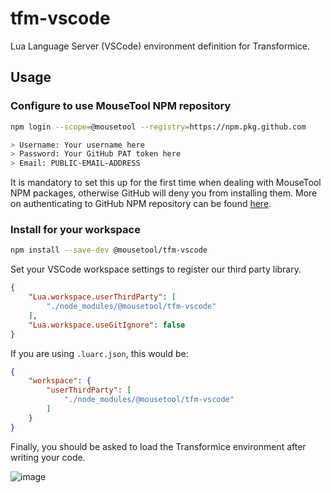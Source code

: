 # tfm-vscode

Lua Language Server (VSCode) environment definition for Transformice.

## Usage

### Configure to use MouseTool NPM repository

```sh
npm login --scope=@mousetool --registry=https://npm.pkg.github.com

> Username: Your username here
> Password: Your GitHub PAT token here
> Email: PUBLIC-EMAIL-ADDRESS
```

It is mandatory to set this up for the first time when dealing with MouseTool NPM packages, otherwise GitHub will deny you from installing them. More on authenticating to GitHub NPM repository can be found [here](https://docs.github.com/en/packages/working-with-a-github-packages-registry/working-with-the-npm-registry#authenticating-to-github-packages).


### Install for your workspace

```sh
npm install --save-dev @mousetool/tfm-vscode
```

Set your VSCode workspace settings to register our third party library.

```json
{
    "Lua.workspace.userThirdParty": [
        "./node_modules/@mousetool/tfm-vscode"
    ],
    "Lua.workspace.useGitIgnore": false
}
```

If you are using `.luarc.json`, this would be:
```json
{
    "workspace": {
        "userThirdParty": [
            "./node_modules/@mousetool/tfm-vscode"
        ]
    }
}
```

Finally, you should be asked to load the Transformice environment after writing your code.

![image](https://user-images.githubusercontent.com/79615454/156942548-6d56c05e-058b-4f98-94ec-9d766728fe0f.png)

